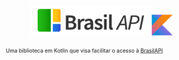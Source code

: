 <div align="center"><img src="https://raw.githubusercontent.com/BrasilAPI/BrasilAPI/master/public/brasilapi-logo-small.png"><img width="55px"src="https://github.com/jolucas245/BrasilAPI-Kotlin/blob/master/images/kotlin-logo.png"/></div>

##

Uma biblioteca em Kotlin que visa facilitar o acesso à <a href="https://github.com/BrasilAPI/BrasilAPI">BrasilAPI</a>
